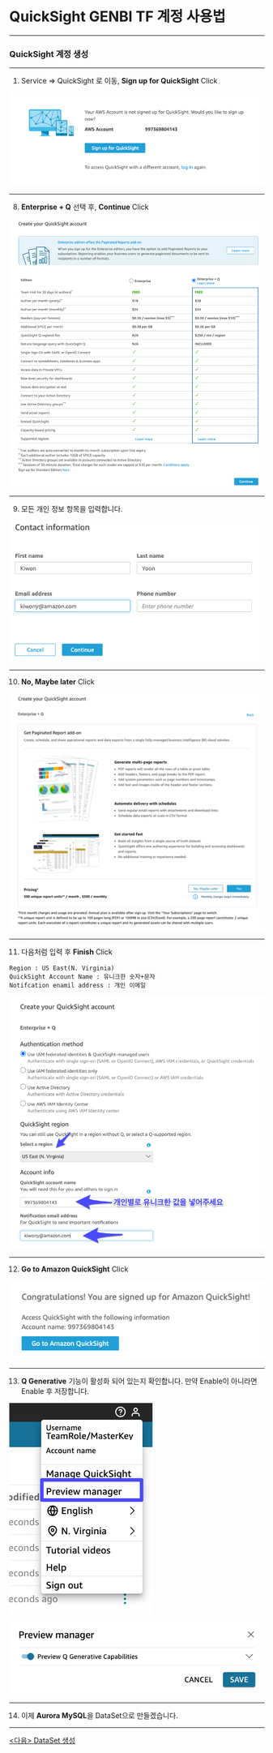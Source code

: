 # QuickSight GENBI TF 계정 사용법



---

### QuickSight 계정 생성

---

1. Service => QuickSight 로 이동, **Sign up for QuickSight** Click

![image-20231208111402144](images/image-20231208111402144.png)

---

8. **Enterprise + Q** 선택 후, **Continue** Click

![image-20231208111442985](images/image-20231208111442985.png)



---

9. 모든 개인 정보 항목을 입력합니다.

![image-20231208111522307](images/image-20231208111522307.png)



---

10. **No, Maybe later** Click

![image-20231208111558245](images/image-20231208111558245.png)



---

11. 다음처럼 입력 후 **Finish** Click

```
Region : US East(N. Virginia)
QuickSight Account Name : 유니크한 숫자+문자
Notifcation enamil address : 개인 이메일
```



![image-20231208111742146](images/image-20231208111742146.png)

---

12. **Go to Amazon QuickSight** Click

![image-20231208113105424](images/image-20231208113105424.png)

---

13. **Q Generative** 기능이 활성화 되어 있는지 확인합니다. 만약 Enable이 아니라면 Enable 후 저장합니다.

![image-20231212104816096](images/image-20231212104816096.png)

![image-20231212104824411](images/image-20231212104824411.png)



---

14. 이제 **Aurora MySQL**을 DataSet으로 만들겠습니다.



---

[<다음> DataSet 생성](./04.md)















































